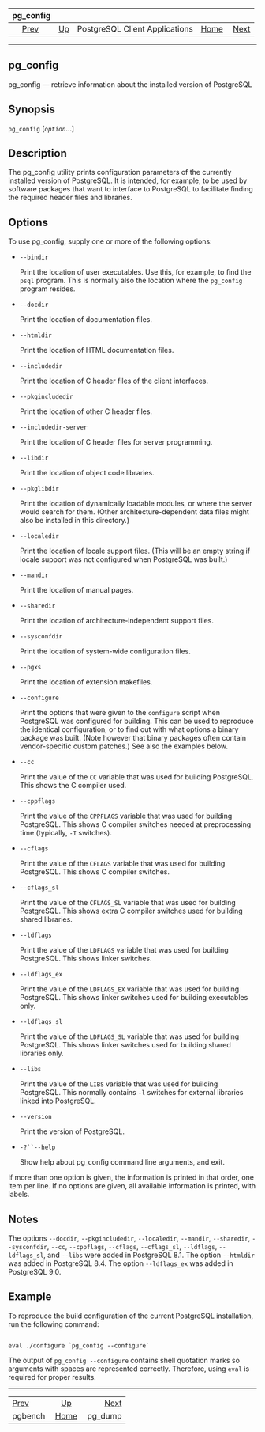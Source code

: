 <!--?xml version="1.0" encoding="UTF-8" standalone="no"?-->

|            pg\_config           |                                                              |                                |                                                       |                                    |
| :-----------------------------: | :----------------------------------------------------------- | :----------------------------: | ----------------------------------------------------: | ---------------------------------: |
| [Prev](pgbench.html "pgbench")  | [Up](reference-client.html "PostgreSQL Client Applications") | PostgreSQL Client Applications | [Home](index.html "PostgreSQL 17devel Documentation") |  [Next](app-pgdump.html "pg_dump") |

***

## pg\_config

pg\_config — retrieve information about the installed version of PostgreSQL

## Synopsis

`pg_config` \[*`option`*...]

## Description

The pg\_config utility prints configuration parameters of the currently installed version of PostgreSQL. It is intended, for example, to be used by software packages that want to interface to PostgreSQL to facilitate finding the required header files and libraries.

## Options

To use pg\_config, supply one or more of the following options:

* `--bindir`

    Print the location of user executables. Use this, for example, to find the `psql` program. This is normally also the location where the `pg_config` program resides.

* `--docdir`

    Print the location of documentation files.

* `--htmldir`

    Print the location of HTML documentation files.

* `--includedir`

    Print the location of C header files of the client interfaces.

* `--pkgincludedir`

    Print the location of other C header files.

* `--includedir-server`

    Print the location of C header files for server programming.

* `--libdir`

    Print the location of object code libraries.

* `--pkglibdir`

    Print the location of dynamically loadable modules, or where the server would search for them. (Other architecture-dependent data files might also be installed in this directory.)

* `--localedir`

    Print the location of locale support files. (This will be an empty string if locale support was not configured when PostgreSQL was built.)

* `--mandir`

    Print the location of manual pages.

* `--sharedir`

    Print the location of architecture-independent support files.

* `--sysconfdir`

    Print the location of system-wide configuration files.

* `--pgxs`

    Print the location of extension makefiles.

* `--configure`

    Print the options that were given to the `configure` script when PostgreSQL was configured for building. This can be used to reproduce the identical configuration, or to find out with what options a binary package was built. (Note however that binary packages often contain vendor-specific custom patches.) See also the examples below.

* `--cc`

    Print the value of the `CC` variable that was used for building PostgreSQL. This shows the C compiler used.

* `--cppflags`

    Print the value of the `CPPFLAGS` variable that was used for building PostgreSQL. This shows C compiler switches needed at preprocessing time (typically, `-I` switches).

* `--cflags`

    Print the value of the `CFLAGS` variable that was used for building PostgreSQL. This shows C compiler switches.

* `--cflags_sl`

    Print the value of the `CFLAGS_SL` variable that was used for building PostgreSQL. This shows extra C compiler switches used for building shared libraries.

* `--ldflags`

    Print the value of the `LDFLAGS` variable that was used for building PostgreSQL. This shows linker switches.

* `--ldflags_ex`

    Print the value of the `LDFLAGS_EX` variable that was used for building PostgreSQL. This shows linker switches used for building executables only.

* `--ldflags_sl`

    Print the value of the `LDFLAGS_SL` variable that was used for building PostgreSQL. This shows linker switches used for building shared libraries only.

* `--libs`

    Print the value of the `LIBS` variable that was used for building PostgreSQL. This normally contains `-l` switches for external libraries linked into PostgreSQL.

* `--version`

    Print the version of PostgreSQL.

* `-?``--help`

    Show help about pg\_config command line arguments, and exit.

If more than one option is given, the information is printed in that order, one item per line. If no options are given, all available information is printed, with labels.

## Notes

The options `--docdir`, `--pkgincludedir`, `--localedir`, `--mandir`, `--sharedir`, `--sysconfdir`, `--cc`, `--cppflags`, `--cflags`, `--cflags_sl`, `--ldflags`, `--ldflags_sl`, and `--libs` were added in PostgreSQL 8.1. The option `--htmldir` was added in PostgreSQL 8.4. The option `--ldflags_ex` was added in PostgreSQL 9.0.

## Example

To reproduce the build configuration of the current PostgreSQL installation, run the following command:

```

eval ./configure `pg_config --configure`
```

The output of `pg_config --configure` contains shell quotation marks so arguments with spaces are represented correctly. Therefore, using `eval` is required for proper results.

***

|                                 |                                                              |                                    |
| :------------------------------ | :----------------------------------------------------------: | ---------------------------------: |
| [Prev](pgbench.html "pgbench")  | [Up](reference-client.html "PostgreSQL Client Applications") |  [Next](app-pgdump.html "pg_dump") |
| pgbench                         |     [Home](index.html "PostgreSQL 17devel Documentation")    |                           pg\_dump |
